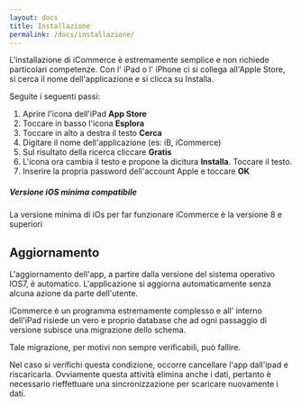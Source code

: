 ```yaml
---
layout: docs
title: Installazione
permalink: /docs/installazione/
---
```


L'installazione di iCommerce è estremamente semplice e non richiede particolari competenze.
Con l' iPad o l' iPhone ci si collega all'Apple Store, si cerca il nome dell'applicazione e si clicca su Installa.

Seguite i seguenti passi:

1. Aprire l'icona dell'iPad **App Store**
2. Toccare in basso l'icona **Esplora**
3. Toccare in alto a destra il testo **Cerca**
4. Digitare il nome dell'applicazione (es: iB, iCommerce)
5. Sul risultato della ricerca cliccare **Gratis**
6. L'icona ora cambia il testo e propone la dicitura **Installa**. Toccare il testo.
7. Inserire la propria password dell'account Apple e toccare **OK**


<div class="note info">
  <h5>Versione iOS minima compatibile</h5>
  <p>La versione minima di iOs per far funzionare iCommerce è la versione 8 e superiori</p>
</div>

## Aggiornamento

L'aggiornamento dell'app, a partire dalla versione del sistema operativo IOS7, è automatico.
L'applicazione si aggiorna automaticamente senza alcuna azione da parte dell'utente.

iCommerce è un programma estremamente complesso e all' interno dell'iPad risiede un vero e proprio database che ad ogni passaggio di versione subisce una migrazione dello schema.

Tale migrazione, per motivi non sempre verificabili, può fallire.

Nel caso si verifichi questa condizione, occorre cancellare l'app dall'ipad e riscaricarla.
Ovviamente questa attività elimina anche i dati, pertanto è necessario rieffettuare una sincronizzazione per scaricare nuovamente i dati.
